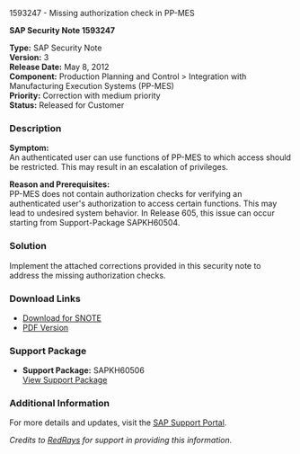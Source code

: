 1593247 - Missing authorization check in PP-MES

**SAP Security Note 1593247**

**Type:** SAP Security Note  
**Version:** 3  
**Release Date:** May 8, 2012  
**Component:** Production Planning and Control > Integration with Manufacturing Execution Systems (PP-MES)  
**Priority:** Correction with medium priority  
**Status:** Released for Customer

### Description

**Symptom:**  
An authenticated user can use functions of PP-MES to which access should be restricted. This may result in an escalation of privileges.

**Reason and Prerequisites:**  
PP-MES does not contain authorization checks for verifying an authenticated user's authorization to access certain functions. This may lead to undesired system behavior. In Release 605, this issue can occur starting from Support-Package SAPKH60504.

### Solution

Implement the attached corrections provided in this security note to address the missing authorization checks.

### Download Links

- [Download for SNOTE](https://notesdownloads.sap.com/note/0040000009458792017)
- [PDF Version](https://userapps.support.sap.com/sap/support/sfm/notes/print/0001593247?language=en-US&token=8BAD0D6C4404D9158BEC56F690CF46FA)

### Support Package

- **Support Package:** SAPKH60506  
  [View Support Package](https://me.sap.com/supportpackage/SAPKH60506)

### Additional Information

For more details and updates, visit the [SAP Support Portal](https://me.sap.com/).

*Credits to [RedRays](https://redrays.io) for support in providing this information.*